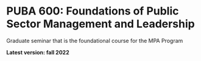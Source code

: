 # PUBA 600: Foundations of Public Sector Management and Leadership 

Graduate seminar that is the foundational course for the MPA Program 

**Latest version: fall 2022** 

